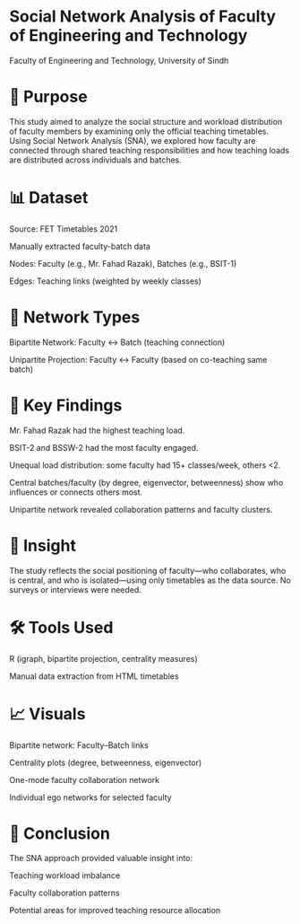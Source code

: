 # Social Network Analysis of Faculty of Engineering and Technology
Faculty of Engineering and Technology, University of Sindh

# 📌 Purpose
This study aimed to analyze the social structure and workload distribution of faculty members by examining only the official teaching timetables. Using Social Network Analysis (SNA), we explored how faculty are connected through shared teaching responsibilities and how teaching loads are distributed across individuals and batches.


# 📊 Dataset
Source: FET Timetables 2021

Manually extracted faculty-batch data

Nodes: Faculty (e.g., Mr. Fahad Razak), Batches (e.g., BSIT-1)

Edges: Teaching links (weighted by weekly classes)


# 🔀 Network Types
Bipartite Network: Faculty ↔ Batch (teaching connection)

Unipartite Projection: Faculty ↔ Faculty (based on co-teaching same batch)


# 📌 Key Findings
Mr. Fahad Razak had the highest teaching load.

BSIT-2 and BSSW-2 had the most faculty engaged.

Unequal load distribution: some faculty had 15+ classes/week, others <2.

Central batches/faculty (by degree, eigenvector, betweenness) show who influences or connects others most.

Unipartite network revealed collaboration patterns and faculty clusters.


# 🧠 Insight
The study reflects the social positioning of faculty—who collaborates, who is central, and who is isolated—using only timetables as the data source. No surveys or interviews were needed.


# 🛠 Tools Used
R (igraph, bipartite projection, centrality measures)

Manual data extraction from HTML timetables


# 📈 Visuals
Bipartite network: Faculty–Batch links

Centrality plots (degree, betweenness, eigenvector)

One-mode faculty collaboration network

Individual ego networks for selected faculty


# 📌 Conclusion
The SNA approach provided valuable insight into:

Teaching workload imbalance

Faculty collaboration patterns

Potential areas for improved teaching resource allocation
